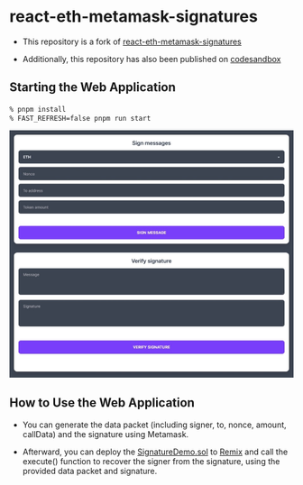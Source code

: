 # react-eth-metamask-signatures

- This repository is a fork of [react-eth-metamask-signatures](https://codesandbox.io/s/react-eth-metamask-signatures-ibuxj)

- Additionally, this repository has also been published on [codesandbox](https://codesandbox.io/s/react-eth-metamask-signatures-forked-mvvkxc)

## Starting the Web Application

```shell
% pnpm install
% FAST_REFRESH=false pnpm run start
```

![Sign & Verify Messages](./thumbnail.jpeg "Sign & Verify Messages")

## How to Use the Web Application

- You can generate the data packet (including signer, to, nonce, amount, callData) and the signature using Metamask.

- Afterward, you can deploy the [SignatureDemo.sol](./contracts/SignatureDemo.sol) to [Remix](https://remix.ethereum.org/) and call the execute() function to recover the signer from the signature, using the provided data packet and signature.
